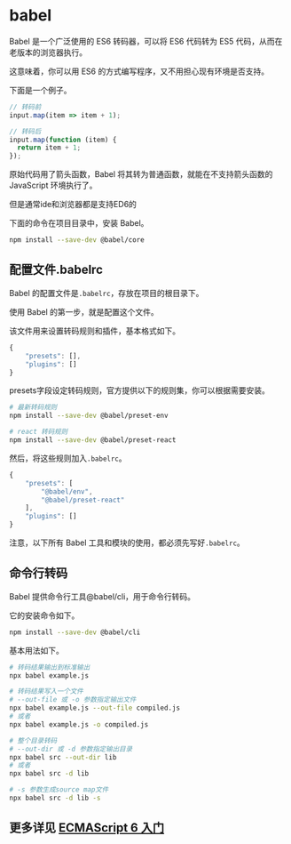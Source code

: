 # babel

Babel 是一个广泛使用的 ES6 转码器，可以将 ES6 代码转为 ES5 代码，从而在老版本的浏览器执行。

这意味着，你可以用 ES6 的方式编写程序，又不用担心现有环境是否支持。

下面是一个例子。

``` js
// 转码前
input.map(item => item + 1);

// 转码后
input.map(function (item) {
  return item + 1;
});
```

原始代码用了箭头函数，Babel 将其转为普通函数，就能在不支持箭头函数的 JavaScript 环境执行了。

但是通常ide和浏览器都是支持ED6的

下面的命令在项目目录中，安装 Babel。

``` bash
npm install --save-dev @babel/core
```

## 配置文件.babelrc

Babel 的配置文件是`.babelrc`，存放在项目的根目录下。

使用 Babel 的第一步，就是配置这个文件。

该文件用来设置转码规则和插件，基本格式如下。

``` js
{
    "presets": [],
    "plugins": []
}
```

presets字段设定转码规则，官方提供以下的规则集，你可以根据需要安装。

``` bash
# 最新转码规则
npm install --save-dev @babel/preset-env

# react 转码规则
npm install --save-dev @babel/preset-react
```

然后，将这些规则加入`.babelrc`。

``` js
{
    "presets": [
        "@babel/env",
        "@babel/preset-react"
    ],
    "plugins": []
}
```

注意，以下所有 Babel 工具和模块的使用，都必须先写好`.babelrc`。

## 命令行转码

Babel 提供命令行工具@babel/cli，用于命令行转码。

它的安装命令如下。

``` bash
npm install --save-dev @babel/cli
```

基本用法如下。

``` bash
# 转码结果输出到标准输出
npx babel example.js

# 转码结果写入一个文件
# --out-file 或 -o 参数指定输出文件
npx babel example.js --out-file compiled.js
# 或者
npx babel example.js -o compiled.js

# 整个目录转码
# --out-dir 或 -d 参数指定输出目录
npx babel src --out-dir lib
# 或者
npx babel src -d lib

# -s 参数生成source map文件
npx babel src -d lib -s
```

## 更多详见 [ECMAScript 6 入门](https://es6.ruanyifeng.com/#docs/intro#babel-node)
